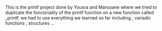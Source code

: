 This is the printf project done by Yousra and Marouane where we tried to duplicate the foncionality of the printf 
function on a new function called _printf.
we had to use everything we learned so far including , variadic functions , structures ...

